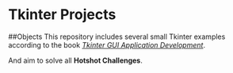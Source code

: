# Tkinter Projects
##Objects
This repository includes several small Tkinter examples according to the book [*Tkinter GUI Application Development*](http://www.amazon.com/Tkinter-ApplicationDevelopment-HOTSHOT-Bhaskar-Chaudhary/dp/1849697949/ref=sr_1_1?ie=UTF8&qid=1449579378&sr=8-1&keywords=Tkinter+GUI+Application+Development).

And aim to solve all **Hotshot Challenges**.